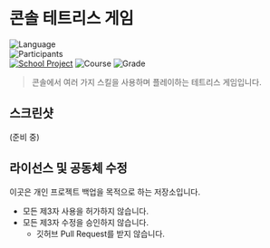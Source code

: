 # 콘솔 테트리스 게임

![Language][language-c]
<br>
![Participants][participants-solo]
<br>
[![School Project][korea-university-image]][korea-university-cs-url]
![Course][course-cose101]
![Grade][grade-a+]

> 콘솔에서 여러 가지 스킬을 사용하며 플레이하는 테트리스 게임입니다.

## 스크린샷

(준비 중)

## 라이선스 및 공동체 수정

이곳은 개인 프로젝트 백업을 목적으로 하는 저장소입니다.

  * 모든 제3자 사용을 허가하지 않습니다.
  * 모든 제3자 수정을 승인하지 않습니다.
    * 깃허브 Pull Request를 받지 않습니다.

<!-- Image definitions -->
[korea-university-image]: https://img.shields.io/badge/Institution-Korea%20University-red
[korea-university-cs-url]: http://cs.korea.ac.kr
[course-cose101]: https://img.shields.io/badge/Course-Computer%20Programming%20I-brightgreen
[language-c]: https://img.shields.io/badge/Language-C-orange
[grade-a+]: https://img.shields.io/badge/Grade-A%2B-yellow
[participants-solo]: https://img.shields.io/badge/Participants-Solo%20Project-7aa3cc
